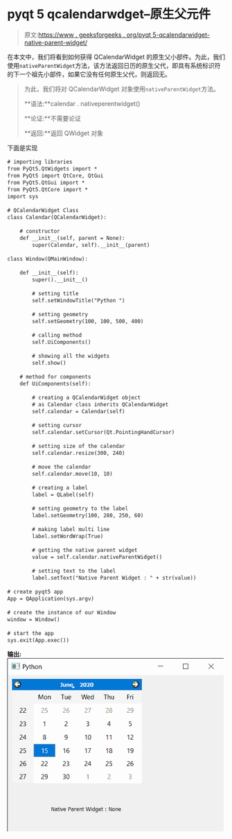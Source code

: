 # pyqt 5 qcalendarwdget–原生父元件

> 原文:[https://www . geeksforgeeks . org/pyqt 5-qcalendarwidget-native-parent-widget/](https://www.geeksforgeeks.org/pyqt5-qcalendarwidget-native-parent-widget/)

在本文中，我们将看到如何获得 QCalendarWidget 的原生父小部件。为此，我们使用`nativeParentWidget`方法，该方法返回日历的原生父代，即具有系统标识符的下一个祖先小部件，如果它没有任何原生父代，则返回无。

> 为此，我们将对 QCalendarWidget 对象使用`nativeParentWidget`方法。
> 
> **语法:**calendar . nativeperentwidget()
> 
> **论证:**不需要论证
> 
> **返回:**返回 QWidget 对象

下面是实现

```
# importing libraries
from PyQt5.QtWidgets import * 
from PyQt5 import QtCore, QtGui
from PyQt5.QtGui import * 
from PyQt5.QtCore import * 
import sys

# QCalendarWidget Class
class Calendar(QCalendarWidget):

    # constructor
    def __init__(self, parent = None):
        super(Calendar, self).__init__(parent)

class Window(QMainWindow):

    def __init__(self):
        super().__init__()

        # setting title
        self.setWindowTitle("Python ")

        # setting geometry
        self.setGeometry(100, 100, 500, 400)

        # calling method
        self.UiComponents()

        # showing all the widgets
        self.show()

    # method for components
    def UiComponents(self):

        # creating a QCalendarWidget object
        # as Calendar class inherits QCalendarWidget
        self.calendar = Calendar(self)

        # setting cursor
        self.calendar.setCursor(Qt.PointingHandCursor)

        # setting size of the calendar
        self.calendar.resize(300, 240)

        # move the calendar
        self.calendar.move(10, 10)

        # creating a label
        label = QLabel(self)

        # setting geometry to the label
        label.setGeometry(100, 280, 250, 60)

        # making label multi line
        label.setWordWrap(True)

        # getting the native parent widget
        value = self.calendar.nativeParentWidget()

        # setting text to the label
        label.setText("Native Parent Widget : " + str(value))

# create pyqt5 app
App = QApplication(sys.argv)

# create the instance of our Window
window = Window()

# start the app
sys.exit(App.exec())
```

**输出:**
![](img/2f0d5b2f543a4a8eb7882e881c5e04c6.png)